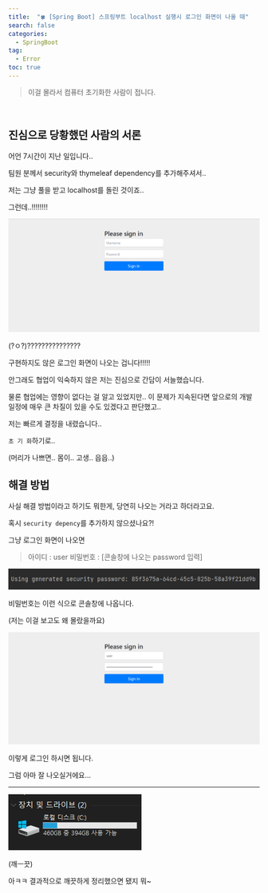 ```yaml
---
title:  "🍀 [Spring Boot] 스프링부트 localhost 실행시 로그인 화면이 나올 때"
search: false
categories: 
  - SpringBoot
tag:
  - Error
toc: true
---
```


> 이걸 몰라서 컴퓨터 초기화한 사람이 접니다.

<br>

## 진심으로 당황했던 사람의 서론

어언 7시간이 지난 일입니다..

팀원 분께서 security와 thymeleaf dependency를 추가해주셔서..

저는 그냥 풀을 받고 localhost를 돌린 것이죠..

그런데..!!!!!!!!

![spring-boot-login-error-2](../../assets/images/post/SpringBoot/230323-spring-boot-login-error-2.png)

(?ㅇ?)???????????????

구현하지도 않은 로그인 화면이 나오는 겁니다!!!!!

안그래도 협업이 익숙하지 않은 저는 진심으로 간담이 서늘했습니다.

물론 협업에는 영향이 없다는 걸 알고 있었지만.. 이 문제가 지속된다면 앞으로의 개발 일정에 매우 큰 차질이 있을 수도 있겠다고 판단했고..

저는 빠르게 결정을 내렸습니다..

`초 기 화`하기로..

(머리가 나쁘면.. 몸이.. 고생.. 읍읍..)

## 해결 방법

사실 해결 방법이라고 하기도 뭐한게, 당연히 나오는 거라고 하더라고요.

혹시 `security depency`를 추가하지 않으셨나요?!

그냥 로그인 화면이 나오면

> 아이디 : user
> 비밀번호 : [콘솔창에 나오는 password 입력]

![spring-boot-login-error-3](../../assets/images/post/SpringBoot/230323-spring-boot-login-error-3.png)

비밀번호는 이런 식으로 콘솔창에 나옵니다.

(저는 이걸 보고도 왜 몰랐을까요)

![spring-boot-login-error-4](../../assets/images/post/SpringBoot/230323-spring-boot-login-error-4.png)

이렇게 로그인 하시면 됩니다.

그럼 아마 잘 나오실거에요...


-------------------------

![spring-boot-login-error-1](../../assets/images/post/SpringBoot/230323-spring-boot-login-error-1.png)

(깨ㅡ끗)

아ㅋㅋ 결과적으로 깨끗하게 정리했으면 됐지 뭐~